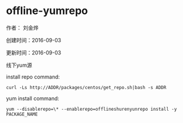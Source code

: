 # offline-yumrepo

作者： 刘金烨

创建时间：2016-09-03

更新时间：2016-09-03

线下yum源

install repo command:

```
curl -Ls http://ADDR/packages/centos/get_repo.sh|bash -s ADDR
```

yum install command:

```
yum --disablerepo=\* --enablerepo=offlineshurenyunrepo install -y PACKAGE_NAME
```
